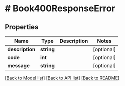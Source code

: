# # Book400ResponseError

## Properties

Name | Type | Description | Notes
------------ | ------------- | ------------- | -------------
**description** | **string** |  | [optional]
**code** | **int** |  | [optional]
**message** | **string** |  | [optional]

[[Back to Model list]](../../README.md#models) [[Back to API list]](../../README.md#endpoints) [[Back to README]](../../README.md)
